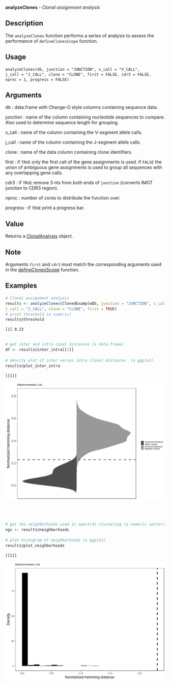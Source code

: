 **analyzeClones** - *Clonal assignment analysis*

Description
--------------------

The `analyzeClones` function performs a series of analysis to assess the performance of
`defineClonesScope` function.


Usage
--------------------
```
analyzeClones(db, junction = "JUNCTION", v_call = "V_CALL",
j_call = "J_CALL", clone = "CLONE", first = FALSE, cdr3 = FALSE,
nproc = 1, progress = FALSE)
```

Arguments
-------------------

db
:   data.frame with Change-O style columns containing sequence data.

junction
:   name of the column containing nucleotide sequences to compare.
Also used to determine sequence length for grouping.

v_call
:   name of the column containing the V-segment allele calls.

j_call
:   name of the column containing the J-segment allele calls.

clone
:   name of the data column containing clone identifiers.

first
:   if `TRUE` only the first call of the gene assignments
is used. if `FALSE` the union of ambiguous gene
assignments is used to group all sequences with any
overlapping gene calls.

cdr3
:   if `TRUE` remove 3 nts from both ends of `junction`
(converts IMGT junction to CDR3 region).

nproc
:   number of cores to distribute the function over.

progress
:   if `TRUE` print a progress bar.




Value
-------------------

Returns a [ClonalAnalysis](ClonalAnalysis-class.md) object.


Note
-------------------

Arguments `first` and `cdr3` must match the corresponding arguments
used in the [defineClonesScope](defineClonesScope.md) function.



Examples
-------------------

```R
# Clonal assignment analysis
results <- analyzeClones(ClonedExampleDb, junction = "JUNCTION", v_call = "V_CALL",
j_call = "J_CALL", clone = "CLONE", first = TRUE)
# print threshold (a numeric)
results@threshold

```


```
[1] 0.23

```


```R

# get inter and intra conal distances (a data.frame)
df <- results@inter_intra[[1]]

# density plot of inter versus intra clonal distances  (a ggplot).
results@plot_inter_intra

```


```
[[1]]

```

![5](analyzeClones-5.png)

```


```


```R

# get the neighborhoods used in spectral clustering (a numeric vector).
ngs <- results@neighborhoods

# plot histogram of neighborhoods (a ggplot).
results@plot_neighborhoods
```


```
[[1]]

```

![9](analyzeClones-9.png)

```


```




